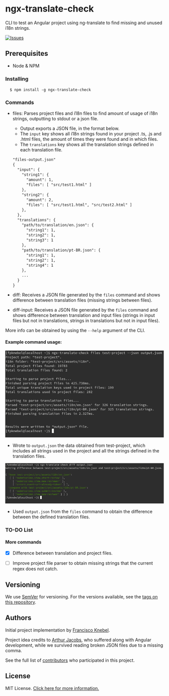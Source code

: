 # ngx-translate-check
CLI to test an Angular project using ng-translate to find missing and unused i18n strings.

[![Issues](https://img.shields.io/github/issues-raw/FranciscoKnebel/ngx-translate-check.svg?style=flat-square)](https://github.com/FranciscoKnebel/ngx-translate-check/issues)

## Prerequisites
- Node & NPM


### Installing

```
  $ npm install -g ngx-translate-check
```

### Commands

* files: Parses project files and i18n files to find amount of usage of i18n strings, outputting to stdout or a json file.
  * Output exports a JSON file, in the format below.
  * The `input` key shows all i18n strings found in your project .ts, .js and .html files, the amount of times they were found and in which files.
  * The `translations` key shows all the translation strings defined in each translation file.
  ```
  "files-output.json"
  {
    "input": {
      "string1": {
        "amount": 1,
        "files": [ "src/test1.html" ]
      },
      "string2": {
        "amount": 2,
        "files": [ "src/test1.html", "src/test2.html" ]
      },
    },
    "translations": {
      "path/to/translation/en.json": {
        "string1": 1,
        "string2": 1,
        "string3": 1
      },
      "path/to/translation/pt-BR.json": {
        "string1": 1,
        "string2": 1,
        "string4": 1
      },
      ...
    }
  }
  ```

* diff: Receives a JSON file generated by the `files` command and shows difference between translation files (missing strings between files).

* diff-input: Receives a JSON file generated by the `files` command and shows difference between translation and input files (strings in input files but not in translations, strings in translations but not in input files).

More info can be obtained by using the `--help` argument of the CLI.

#### Example command usage:

![files](assets/files.png)
- Wrote to `output.json` the data obtained from test-project, which includes all strings used in the project and all the strings defined in the translation files.

![files](assets/diff.png)
- Used `output.json` from the `files` command to obtain the difference between the defined translation files.

### TO-DO List

#### More commands

- [x] Difference between translation and project files.

- [ ] Improve project file parser to obtain missing strings that the current regex does not catch.

## Versioning

We use [SemVer](http://semver.org/) for versioning. For the versions available, see the [tags on this repository](https://github.com/FranciscoKnebel/ngx-translate-check/tags).


## Authors

Initial project implementation by [Francisco Knebel](https://github.com/franciscoknebel).

Project idea credits to [Arthur Jacobs](https://github.com/asjacobs92), who suffered along with Angular development, while we survived reading broken JSON files due to a missing comma.

See the full list of [contributors](https://github.com/FranciscoKnebel/ngx-translate-check/contributors) who participated in this project.

## License
MIT License. [Click here for more information.](LICENSE.md)

